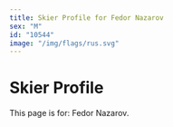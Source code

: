 ```yaml
---
title: Skier Profile for Fedor Nazarov
sex: "M"
id: "10544"
image: "/img/flags/rus.svg" 
---
```


# Skier Profile

This page is for: Fedor Nazarov.
    